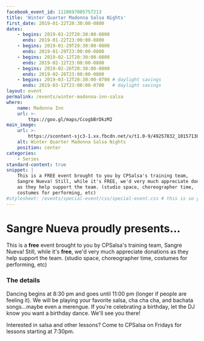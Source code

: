 ```yaml
---
facebook_event_id: 1110697005757213
title: 'Winter Quarter Madonna Salsa Nights'
first_date: 2019-01-22T20:30:00-0800
dates:
    - begins: 2019-01-22T20:30:00-0800
      ends: 2019-01-22T23:00:00-0800
    - begins: 2019-01-29T20:30:00-0800
      ends: 2019-01-29T23:00:00-0800
    - begins: 2019-02-12T20:30:00-0800
      ends: 2019-02-12T23:00:00-0800
    - begins: 2019-02-26T20:30:00-0800
      ends: 2019-02-26T23:00:00-0800
    - begins: 2019-03-12T20:30:00-0700 # daylight savings
      ends: 2019-03-12T23:00:00-0700   # daylight savings
layout: event
permalink: /events/winter-madonna-inn-salsa
where:
    name: Madonna Inn
    url: >-
        ttps://goo.gl/maps/CcogbBrDkzM2
main_image:
    url: >-
        https://scontent-sjc3-1.xx.fbcdn.net/v/t1.0-9/49257832_10157138364058000_6830245821783474176_o.jpg?_nc_cat=103&_nc_ht=scontent-sjc3-1.xx&oh=a1aca6faf678c2ab0ee8470e7076c756&oe=5CBD7D8D
    alt: Winter Quarter Madonna Salsa Nights
    position: center
categories:
    - Series
standard-content: true
snippet: |
    This is a FREE event brought to you by CPSalsa's training team,
    Sangre Nueva! Still, while it's FREE, we'd very much appreciate donations
    as they help support the team. (studio space, choreographer time,
    costumes for performing, etc)
#stylesheet: /events/special-event/css/special-event.css # this is so you can create your own special stylesheet for the event page
---
```


# Sangre Nueva proudly presents...
This is a **free** event brought to you by CPSalsa's training team, Sangre Nueva!
Still, while it's **free**, we'd very much appreciate donations as they help support
the team. (studio space, choreographer time, costumes for performing, etc)

### The details
Dancing begins at 8:30 pm and goes until 11:00 pm (longer if people are
feeling it). We will be playing your favorite salsa, cha cha cha, and
bachata songs...maybe even a merengue. If you're celebrating a birthday,
let the DJ know you want a birthday dance. We'll see you there!

Interested in salsa and other lessons? Come to CPSalsa on Fridays for lessons
starting at 7:30pm. 
